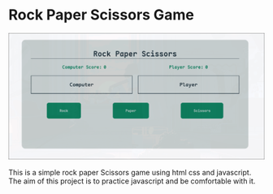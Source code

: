 # Rock Paper Scissors Game

![image](./assets/Screenshot_18Dec_16-59-50_12983.png)

This is a simple rock paper Scissors game using html css and javascript. The aim of this project is to practice javascript and be comfortable with it. 



